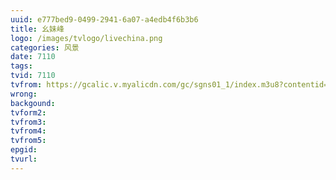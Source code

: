 ```yaml
---
uuid: e777bed9-0499-2941-6a07-a4edb4f6b3b6
title: 幺妹峰
logo: /images/tvlogo/livechina.png
categories: 风景
date: 7110
tags:
tvid: 7110
tvfrom: https://gcalic.v.myalicdn.com/gc/sgns01_1/index.m3u8?contentid=2820180516001
wrong:
backgound:
tvform2:
tvfrom3:
tvfrom4:
tvfrom5:
epgid:
tvurl:
---
```

